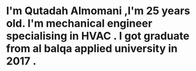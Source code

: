 
# I'm Qutadah Almomani ,I'm 25 years old. I'm mechanical engineer specialising in HVAC . I got graduate from al balqa applied university in 2017 .
